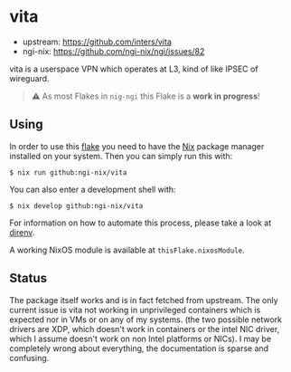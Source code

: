 # vita

- upstream: https://github.com/inters/vita
- ngi-nix: https://github.com/ngi-nix/ngi/issues/82

vita is a userspace VPN which operates at L3, kind of like IPSEC of wireguard.

> :warning: As most Flakes in `nig-ngi` this Flake is a **work in progress**!

## Using

In order to use this [flake](https://nixos.wiki/wiki/Flakes) you need to have the 
[Nix](https://nixos.org/) package manager installed on your system. Then you can simply run this 
with:

```
$ nix run github:ngi-nix/vita
```

You can also enter a development shell with:

```
$ nix develop github:ngi-nix/vita
```

For information on how to automate this process, please take a look at [direnv](https://direnv.net/).

A working NixOS module is available at `thisFlake.nixosModule`.

## Status

The package itself works and is in fact fetched from upstream. The only current issue is vita not
working in unprivileged containers which is expected nor in VMs or on any of my systems. (the two
possible network drivers are XDP, which doesn't work in containers or the intel NIC driver, which I
assume doesn't work on non Intel platforms or NICs). I may be completely wrong about everything, 
the documentation is sparse and confusing.
